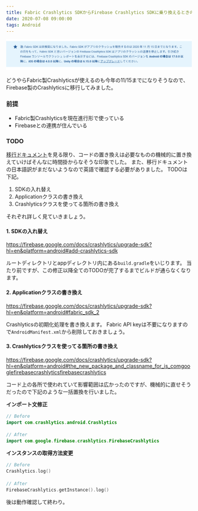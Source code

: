 ```yaml
---
title: Fabric Crashlytics SDKからFirebase Crashlytics SDKに乗り換えるときのTODO
date: 2020-07-08 09:00:00
tags: Android
---
```


![公式アナウンス](./crashlytics-migration/official-announcement.png)

どうやらFabric製Crashlyticsが使えるのも今年の11/15までになりそうなので、Firebase製のCrashlyticsに移行してみました。

### 前提
- Fabric製Crashlyticsを現在進行形で使っている
- Firebaseとの連携が住んでいる

### TODO

[移行ドキュメント](https://firebase.google.com/docs/crashlytics/upgrade-sdk?hl=en&platform=android)を見る限り、コードの置き換えは必要なものの機械的に置き換えていけばそんなに時間掛からなそうな印象でした。
また、移行ドキュメントの日本語訳がまだないようなので英語で確認する必要がありました。
TODOは下記。

1. SDKの入れ替え
2. Applicationクラスの書き換え
3. Crashlyticsクラスを使ってる箇所の書き換え

それぞれ詳しく見ていきましょう。

#### 1. SDKの入れ替え
https://firebase.google.com/docs/crashlytics/upgrade-sdk?hl=en&platform=android#add-crashlytics-sdk

ルートディレクトリとappディレクトリ内にある`build.gradle`をいじります。
当たり前ですが、この修正以降全てのTODOが完了するまでビルドが通らなくなります。

#### 2. Applicationクラスの書き換え
https://firebase.google.com/docs/crashlytics/upgrade-sdk?hl=en&platform=android#fabric_sdk_2

Crashlyticsの初期化処理を書き換えます。
Fabric API keyは不要になりますので`AndroidManifest.xml`から削除しておきましょう。

#### 3. Crashlyticsクラスを使ってる箇所の書き換え
https://firebase.google.com/docs/crashlytics/upgrade-sdk?hl=en&platform=android#the_new_package_and_classname_for_is_comgooglefirebasecrashlyticsfirebasecrashlytics

コード上の各所で使われていて影響範囲は広かったのですが、機械的に直せそうだったので下記のような一括置換を行いました。

**インポート文修正**
```kotlin
// Before
import com.crashlytics.android.Crashlytics

// After
import com.google.firebase.crashlytics.FirebaseCrashlytics
```

**インスタンスの取得方法変更**

```kotlin
// Before
Crashlytics.log()

// After
FirebaseCrashlytics.getInstance().log()
```

後は動作確認して終わり。